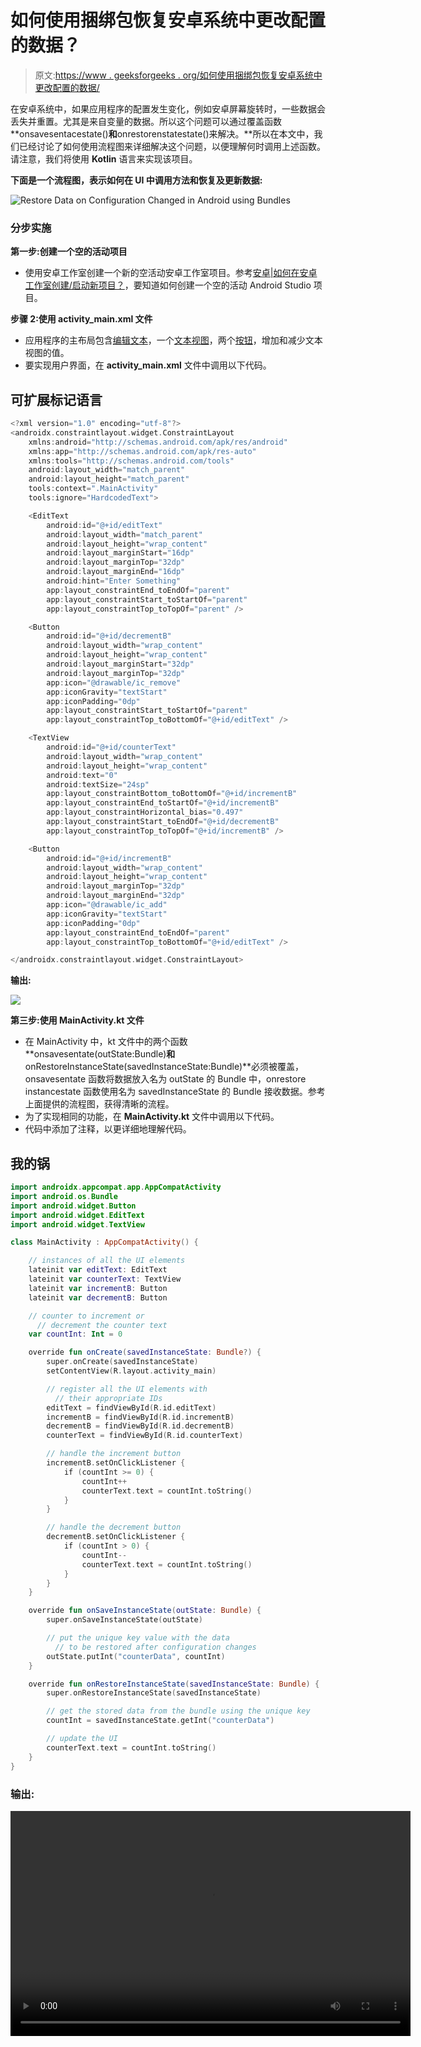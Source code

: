 # 如何使用捆绑包恢复安卓系统中更改配置的数据？

> 原文:[https://www . geeksforgeeks . org/如何使用捆绑包恢复安卓系统中更改配置的数据/](https://www.geeksforgeeks.org/how-to-restore-data-on-configuration-changed-in-android-using-bundles/)

在安卓系统中，如果应用程序的配置发生变化，例如安卓屏幕旋转时，一些数据会丢失并重置。尤其是来自变量的数据。所以这个问题可以通过覆盖函数**onsavesentacestate()**和**onrestorenstatestate()来解决。**所以在本文中，我们已经讨论了如何使用流程图来详细解决这个问题，以便理解何时调用上述函数。请注意，我们将使用 **Kotlin** 语言来实现该项目。

**下面是一个流程图，表示如何在 UI 中调用方法和恢复及更新数据:**

![Restore Data on Configuration Changed in Android using Bundles](img/5cad089241acaf2cf8412af7001ac89a.png)

### **分步实施**

**第一步:创建一个空的活动项目**

*   使用安卓工作室创建一个新的空活动安卓工作室项目。参考[安卓|如何在安卓工作室创建/启动新项目？](https://www.geeksforgeeks.org/android-how-to-create-start-a-new-project-in-android-studio/)，要知道如何创建一个空的活动 Android Studio 项目。

**步骤 2:使用 activity_main.xml 文件**

*   应用程序的主布局包含[编辑文本](https://www.geeksforgeeks.org/android-edittext-in-kotlin/)，一个[文本视图](https://www.geeksforgeeks.org/textview-in-kotlin/)，两个[按钮](https://www.geeksforgeeks.org/button-in-kotlin/)，增加和减少文本视图的值。
*   要实现用户界面，在 **activity_main.xml** 文件中调用以下代码。

## 可扩展标记语言

```kt
<?xml version="1.0" encoding="utf-8"?>
<androidx.constraintlayout.widget.ConstraintLayout 
    xmlns:android="http://schemas.android.com/apk/res/android"
    xmlns:app="http://schemas.android.com/apk/res-auto"
    xmlns:tools="http://schemas.android.com/tools"
    android:layout_width="match_parent"
    android:layout_height="match_parent"
    tools:context=".MainActivity"
    tools:ignore="HardcodedText">

    <EditText
        android:id="@+id/editText"
        android:layout_width="match_parent"
        android:layout_height="wrap_content"
        android:layout_marginStart="16dp"
        android:layout_marginTop="32dp"
        android:layout_marginEnd="16dp"
        android:hint="Enter Something"
        app:layout_constraintEnd_toEndOf="parent"
        app:layout_constraintStart_toStartOf="parent"
        app:layout_constraintTop_toTopOf="parent" />

    <Button
        android:id="@+id/decrementB"
        android:layout_width="wrap_content"
        android:layout_height="wrap_content"
        android:layout_marginStart="32dp"
        android:layout_marginTop="32dp"
        app:icon="@drawable/ic_remove"
        app:iconGravity="textStart"
        app:iconPadding="0dp"
        app:layout_constraintStart_toStartOf="parent"
        app:layout_constraintTop_toBottomOf="@+id/editText" />

    <TextView
        android:id="@+id/counterText"
        android:layout_width="wrap_content"
        android:layout_height="wrap_content"
        android:text="0"
        android:textSize="24sp"
        app:layout_constraintBottom_toBottomOf="@+id/incrementB"
        app:layout_constraintEnd_toStartOf="@+id/incrementB"
        app:layout_constraintHorizontal_bias="0.497"
        app:layout_constraintStart_toEndOf="@+id/decrementB"
        app:layout_constraintTop_toTopOf="@+id/incrementB" />

    <Button
        android:id="@+id/incrementB"
        android:layout_width="wrap_content"
        android:layout_height="wrap_content"
        android:layout_marginTop="32dp"
        android:layout_marginEnd="32dp"
        app:icon="@drawable/ic_add"
        app:iconGravity="textStart"
        app:iconPadding="0dp"
        app:layout_constraintEnd_toEndOf="parent"
        app:layout_constraintTop_toBottomOf="@+id/editText" />

</androidx.constraintlayout.widget.ConstraintLayout>
```

**输出:**

![](img/ce701ff232c9763516c2a7c2533f0bd8.png)

**第三步:使用 MainActivity.kt 文件**

*   在 MainActivity 中，kt 文件中的两个函数**onsavesentate(outState:Bundle)**和**onRestoreInstanceState(savedInstanceState:Bundle)**必须被覆盖，onsavesentate 函数将数据放入名为 outState 的 Bundle 中，onrestore instancestate 函数使用名为 savedInstanceState 的 Bundle 接收数据。参考上面提供的流程图，获得清晰的流程。
*   为了实现相同的功能，在 **MainActivity.kt** 文件中调用以下代码。
*   代码中添加了注释，以更详细地理解代码。

## 我的锅

```kt
import androidx.appcompat.app.AppCompatActivity
import android.os.Bundle
import android.widget.Button
import android.widget.EditText
import android.widget.TextView

class MainActivity : AppCompatActivity() {

    // instances of all the UI elements
    lateinit var editText: EditText
    lateinit var counterText: TextView
    lateinit var incrementB: Button
    lateinit var decrementB: Button

    // counter to increment or 
      // decrement the counter text
    var countInt: Int = 0

    override fun onCreate(savedInstanceState: Bundle?) {
        super.onCreate(savedInstanceState)
        setContentView(R.layout.activity_main)

        // register all the UI elements with 
          // their appropriate IDs
        editText = findViewById(R.id.editText)
        incrementB = findViewById(R.id.incrementB)
        decrementB = findViewById(R.id.decrementB)
        counterText = findViewById(R.id.counterText)

        // handle the increment button
        incrementB.setOnClickListener {
            if (countInt >= 0) {
                countInt++
                counterText.text = countInt.toString()
            }
        }

        // handle the decrement button
        decrementB.setOnClickListener {
            if (countInt > 0) {
                countInt--
                counterText.text = countInt.toString()
            }
        }
    }

    override fun onSaveInstanceState(outState: Bundle) {
        super.onSaveInstanceState(outState)

        // put the unique key value with the data
          // to be restored after configuration changes
        outState.putInt("counterData", countInt)
    }

    override fun onRestoreInstanceState(savedInstanceState: Bundle) {
        super.onRestoreInstanceState(savedInstanceState)

        // get the stored data from the bundle using the unique key
        countInt = savedInstanceState.getInt("counterData")

        // update the UI
        counterText.text = countInt.toString()
    }
}
```

### **输出:**

<video class="wp-video-shortcode" id="video-547005-1" width="640" height="360" preload="metadata" controls=""><source type="video/mp4" src="https://media.geeksforgeeks.org/wp-content/uploads/20210123181531/Untitled.mp4?_=1">[https://media.geeksforgeeks.org/wp-content/uploads/20210123181531/Untitled.mp4](https://media.geeksforgeeks.org/wp-content/uploads/20210123181531/Untitled.mp4)</video>